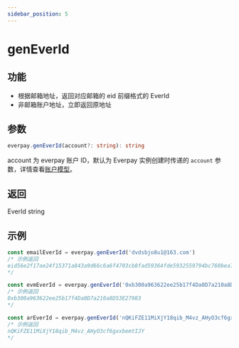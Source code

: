 ```yaml
---
sidebar_position: 5
---
```


# genEverId

## 功能

* 根据邮箱地址，返回对应邮箱的 eid 前缀格式的 EverId
* 非邮箱账户地址，立即返回原地址

## 参数

```ts
everpay.genEverId(account?: string): string
```

account 为 everpay 账户 ID，默认为 Everpay 实例创建时传递的 `account` 参数，详情查看[账户模型](../../../dive/account-model.md)。

## 返回

EverId string

## 示例

```ts
const emailEverId = everpay.genEverId('dvdsbjo8u1@163.com')
/* 示例返回
eid56e2f17ae24f15371a843a9d66c6a6f4703cb8fad59364fde5932559794bc760bea7
*/

const evmEverId = everpay.genEverId('0xb300a963622ee25b17f4Da0D7a210a8D53E27983')
/* 示例返回
0xb300a963622ee25b17f4Da0D7a210a8D53E27983
*/

const arEverId = everpay.genEverId('nQKiFZE11MiXjY18qib_M4vz_AHyO3cf6gxxbemtIJY')
/* 示例返回
nQKiFZE11MiXjY18qib_M4vz_AHyO3cf6gxxbemtIJY
*/
```

